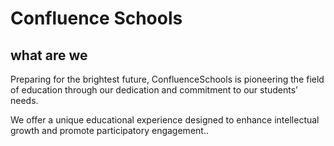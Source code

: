 # Confluence Schools
## what are we 

Preparing for the brightest future, ConfluenceSchools is pioneering the field of education through our dedication and commitment to our students’ needs.

We offer a unique educational experience designed to enhance intellectual growth and promote participatory engagement..
